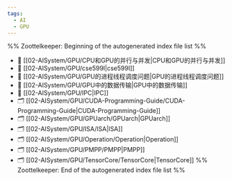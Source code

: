 ```yaml
---
tags:
  - AI
  - GPU
---
```

%% Zoottelkeeper: Beginning of the autogenerated index file list  %%
- 📄 [[02-AISystem/GPU/CPU和GPU的并行与并发|CPU和GPU的并行与并发]]
- 📄 [[02-AISystem/GPU/cse599I|cse599I]]
- 📄 [[02-AISystem/GPU/GPU的进程线程调度问题|GPU的进程线程调度问题]]
- 📄 [[02-AISystem/GPU/GPU中的数据传输|GPU中的数据传输]]
- 📄 [[02-AISystem/GPU/IPC|IPC]]
- 🗂️ [[02-AISystem/GPU/CUDA-Programming-Guide/CUDA-Programming-Guide|CUDA-Programming-Guide]]
- 🗂️ [[02-AISystem/GPU/GPUarch/GPUarch|GPUarch]]
- 🗂️ [[02-AISystem/GPU/ISA/ISA|ISA]]
- 🗂️ [[02-AISystem/GPU/Operation/Operation|Operation]]
- 🗂️ [[02-AISystem/GPU/PMPP/PMPP|PMPP]]
- 🗂️ [[02-AISystem/GPU/TensorCore/TensorCore|TensorCore]]
%% Zoottelkeeper: End of the autogenerated index file list  %%
